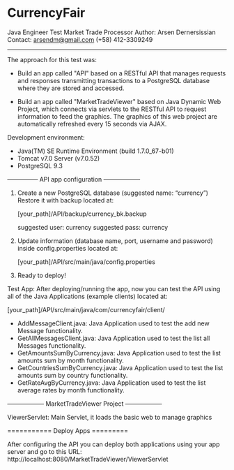 # CurrencyFair
Java Engineer Test
Market Trade Processor
Author: Arsen Dernersissian
Contact: arsendm@gmail.com (+58) 412-3309249

---------------------------------------------

The approach for this test was:

- Build an app called "API" based on a RESTful API that manages requests and responses transmitting transactions to a PostgreSQL database where they are stored and accessed.

- Build an app called "MarketTradeViewer" based on Java Dynamic Web Project, which connects via servlets to the RESTful API to request information to feed the graphics. The graphics of this web project are automatically refreshed every 15 seconds via AJAX.

Development environment:
- Java(TM) SE Runtime Environment (build 1.7.0_67-b01)
- Tomcat v7.0 Server (v7.0.52)
- PostgreSQL 9.3

————— API app configuration ——————

1) Create a new PostgreSQL database (suggested name: “currency”)
   Restore it with backup located at:
   
   [your_path]/API/backup/currency_bk.backup
   
   suggested user: currency
   suggested pass: currency

2) Update information (database name, port, username and password)
   inside config.properties located at:

   [your_path]/API/src/main/java/config.properties
   
3) Ready to deploy!

Test App:
After deploying/running the app, now you can test the API
using all of the Java Applications (example clients) located at:

  [your_path]/API/src/main/java/com/currencyfair/client/

- AddMessageClient.java: Java Application used to test the add new Message functionality.
- GetAllMessagesClient.java: Java Application used to test the list all Messages functionality.
- GetAmountsSumByCurrency.java: Java Application used to test the list amounts sum by month functionality.
- GetCountriesSumByCurrency.java: Java Application used to test the list amounts sum by country functionality.
- GetRateAvgByCurrency.java: Java Application used to test the list average rates by month functionality.

—————— MarketTradeViewer Project ——————

ViewerServlet: Main Servlet, it loads the basic web to manage graphics

=========== Deploy Apps ========= 

After configuring the API you can deploy both applications using your app server and go to this URL:
http://localhost:8080/MarketTradeViewer/ViewerServlet
